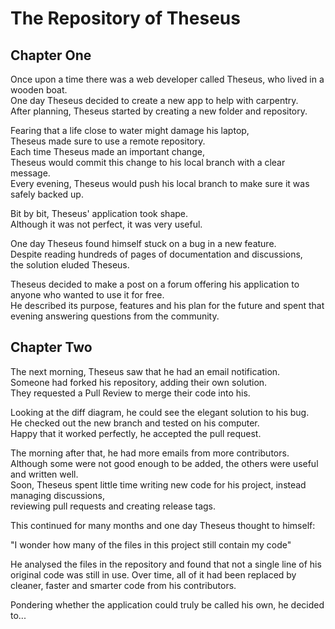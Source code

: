 # The Repository of Theseus

## Chapter One

Once upon a time there was a web developer called Theseus, who lived in a wooden boat.  
One day Theseus decided to create a new app to help with carpentry.  
After planning, Theseus started by creating a new folder and repository. 

Fearing that a life close to water might damage his laptop,   
Theseus made sure to use a remote repository.  
Each time Theseus made an important change,   
Theseus would commit this change to his local branch with a clear message.   
Every evening, Theseus would push his local branch to make sure it was safely backed up.  

Bit by bit, Theseus' application took shape.   
Although it was not perfect, it was very useful.

One day Theseus found himself stuck on a bug in a new feature.   
Despite reading hundreds of pages of documentation and discussions,   
the solution eluded Theseus.

Theseus decided to make a post on a forum offering his application to anyone who wanted to use it for free.   
He described its purpose, features and his plan for the future and spent that evening answering questions from the community.

## Chapter Two

The next morning, Theseus saw that he had an email notification.   
Someone had forked his repository, adding their own solution.   
They requested a Pull Review to merge their code into his.  

Looking at the diff diagram, he could see the elegant solution to his bug.   
He checked out the new branch and tested on his computer.   
Happy that it worked perfectly, he accepted the pull request.  

The morning after that, he had more emails from more contributors.   
Although some were not good enough to be added, the others were useful and written well.   
Soon, Theseus spent little time writing new code for his project, instead managing discussions,   
reviewing pull requests and creating release tags.  

This continued for many months and one day Theseus thought to himself:  
  
"I wonder how many of the files in this project still contain my code"  

He analysed the files in the repository and found that not a single line of his original code was still in use. Over time, all of it had been replaced by cleaner, faster and smarter code from his contributors.

Pondering whether the application could truly be called his own, he decided to...  


